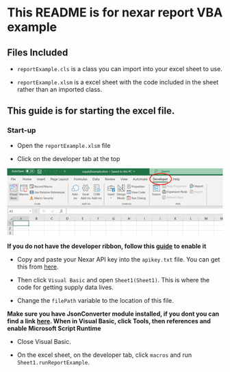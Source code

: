 # This README is for nexar report VBA example

## Files Included

* `reportExample.cls` is a class you can import into your excel sheet to use.

* `reportExample.xlsm` is a excel sheet with the code included in the sheet rather than an imported class.

## This guide is for starting the excel file.

### Start-up 

* Open the `reportExample.xlsm` file

* Click on the developer tab at the top

![](images/developerRibbon.png?raw=true)

**If you do not have the developer ribbon, follow this [guide](https://support.microsoft.com/en-gb/office/show-the-developer-tab-e1192344-5e56-4d45-931b-e5fd9bea2d45#:~:text=On%20the%20File%20tab%2C%20go,select%20the%20Developer%20check%20box) to enable it**

* Copy and paste your Nexar API key into the `apikey.txt` file. You can get this from [here](https://portal.nexar.com/).

* Then click `Visual Basic` and open `Sheet1(Sheet1)`. This is where the code for getting supply data lives.

* Change the `filePath` variable to the location of this file.

**Make sure you have JsonConverter module installed, if you dont you can find a link [here](https://github.com/VBA-tools/VBA-JSON). When in Visual Basic, click Tools, then references and enable Microsoft Script Runtime**

* Close Visual Basic.

* On the excel sheet, on the developer tab, click `macros` and run `Sheet1.runReportExample`.